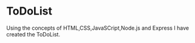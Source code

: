 # ToDoList

Using the concepts of HTML,CSS,JavaSCript,Node.js and Express I have created the ToDoList.
